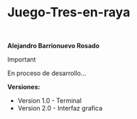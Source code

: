 # Juego-Tres-en-raya

<br>

**Alejandro Barrionuevo Rosado**
<br>



> [!IMPORTANT]
> En proceso de desarrollo...
>


**Versiones:**

- Version 1.0 - Terminal
- Version 2.0 - Interfaz grafica